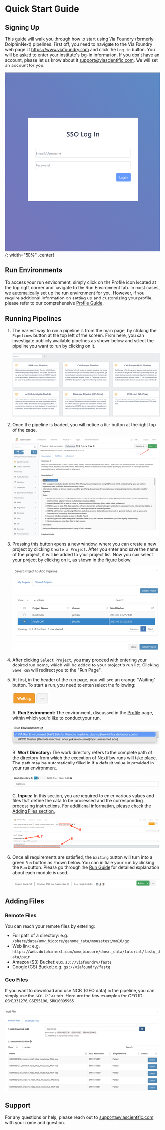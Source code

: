# Quick Start Guide

## Signing Up

This guide will walk you through how to start using Via Foundry
(formerly DolphinNext) pipelines. First off, you need to navigate to the
Via Foundry web page at <https://www.viafoundry.com> and click the
`Log in` button. You will be asked to enter your institute's log-in
information. If you don't have an account, please let us know about it 
<support@viascientific.com>. We will set an account for you.



![Image Description](../images/ssologin.png){: width="50%" .center}



## Run Environments

To access your run environment, simply click on the Profile icon located at the top right corner and navigate to the Run Environment tab. In most cases, we automatically set up the run environment for you. However, if you require additional information on setting up and customizing your profile, please refer to our comprehensive [Profile Guide](profile.md).


## Running Pipelines

1.  The easiest way to run a pipeline is from the main page, by clicking
    the `Pipelines` button at the top left of the screen. From here, you
    can investigate publicly available pipelines as shown below and
    select the pipeline you want to run by clicking on it.

    ![image](../images/public_pipelines.png)

2.  Once the pipeline is loaded, you will notice a `Run` button at the
    right top of the page.

    ![image](../images/run_button.png)

3.  Pressing this button opens a new window, where you can create a new
    project by clicking `Create a Project`. After you enter and save the
    name of the project, it will be added to your project list. Now you
    can select your project by clicking on it, as shown in the figure
    below.

    ![image](../images/project_pipe_select.png)

4.  After clicking `Select Project`, you may proceed with entering your
    desired run name, which will be added to your project's run list.
    Clicking `Save Run` will redirect you to the "Run Page".

5.  At first, in the header of the run page, you will see an orange "Waiting" button. To start a run, you need to enter/select the following:

    ![image](../dolphinNext/dolphinnext_images/run_header_waiting.png)

    A.  **Run Environment:** The environment, discussed in the [Profile](profile.md) page, within which you'd like to conduct your run.
    
    ![image](../images/run_env.png)
    
    B. **Work Directory:** The work directory refers to the complete path of the directory from which the execution of Nextflow runs will take place. The path may be automatically filled in if a default value is provided in your run environment.
    
    ![image](../images/run_workdir.png)

    
    C. **Inputs:** In this section, you are required to enter various values and files that define the data to be processed and the corresponding processing instructions. For additional information, please check the [Adding Files section.](../quick/#adding-files)
    
    ![image](../images/run_settings.png)

6.  Once all requirements are satisfied, the `Waiting` button will turn
    into a green `Run` button as shown below. You can initiate your run
    by clicking the `Run` button. Please go through the [Run
    Guide](run.md) for detailed explanation about each module is used.

    ![image](../images/ready_to_run.png)

## Adding Files

### Remote Files

You can reach your remote files by entering:

  -   Full path of a directory: e.g.
      `/share/data/umw_biocore/genome_data/mousetest/mm10/gz`
  -   Web link: e.g.
      `https://web.dolphinnext.com/umw_biocore/dnext_data/tutorial/fastq_data/pair`
  -   Amazon (S3) Bucket: e.g. `s3://viafoundry/fastq`
  -   Google (GS) Bucket: e.g. `gs://viafoundry/fastq`

### Geo Files

If you want to download and use NCBI (GEO data) in the pipeline, you can
simply use the `GEO Files` tab. Here are the few examples for GEO ID:
`GSM1331276`, `GSE55190`, `SRR10095965`

![image](../images/files_geo.png)



## Support

For any questions or help, please reach out to
<support@viascientific.com> with your name and question.
